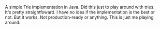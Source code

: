 A simple Trie implementation in Java. Did this just to play around with tries. It's pretty straightfoward. I have no idea if the implementation is the best or not. But it works. Not production-ready or anything. This is just me playing around.

